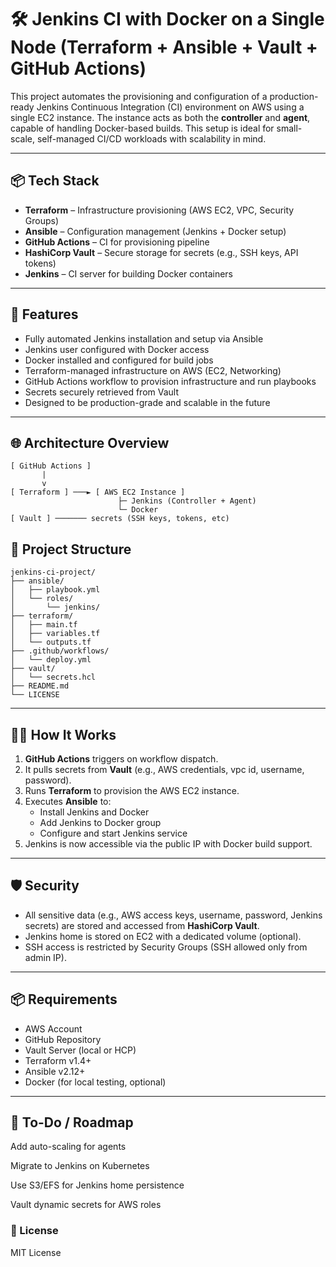 # 🛠️ Jenkins CI with Docker on a Single Node (Terraform + Ansible + Vault + GitHub Actions)

This project automates the provisioning and configuration of a production-ready Jenkins Continuous Integration (CI) environment on AWS using a single EC2 instance. The instance acts as both the **controller** and **agent**, capable of handling Docker-based builds. This setup is ideal for small-scale, self-managed CI/CD workloads with scalability in mind.

---

## 📦 Tech Stack

- **Terraform** – Infrastructure provisioning (AWS EC2, VPC, Security Groups)
- **Ansible** – Configuration management (Jenkins + Docker setup)
- **GitHub Actions** – CI for provisioning pipeline
- **HashiCorp Vault** – Secure storage for secrets (e.g., SSH keys, API tokens)
- **Jenkins** – CI server for building Docker containers

---

## 🚀 Features

- Fully automated Jenkins installation and setup via Ansible
- Jenkins user configured with Docker access
- Docker installed and configured for build jobs
- Terraform-managed infrastructure on AWS (EC2, Networking)
- GitHub Actions workflow to provision infrastructure and run playbooks
- Secrets securely retrieved from Vault
- Designed to be production-grade and scalable in the future

---

## 🌐 Architecture Overview
```
[ GitHub Actions ]
       |
       v
[ Terraform ] ───► [ AWS EC2 Instance ]
                        ├─ Jenkins (Controller + Agent)
                        └─ Docker
[ Vault ] ─────── secrets (SSH keys, tokens, etc)
```

## 📁 Project Structure

```
jenkins-ci-project/
├── ansible/
│   ├── playbook.yml
│   └── roles/
│       └── jenkins/
├── terraform/
│   ├── main.tf
│   ├── variables.tf
│   └── outputs.tf
├── .github/workflows/
│   └── deploy.yml
├── vault/
│   └── secrets.hcl
├── README.md
└── LICENSE
```

---

## 🧑‍💻 How It Works

1. **GitHub Actions** triggers on workflow dispatch.
2. It pulls secrets from **Vault** (e.g., AWS credentials, vpc id, username, password).
3. Runs **Terraform** to provision the AWS EC2 instance.
4. Executes **Ansible** to:
   - Install Jenkins and Docker
   - Add Jenkins to Docker group
   - Configure and start Jenkins service
5. Jenkins is now accessible via the public IP with Docker build support.

---

## 🛡️ Security

- All sensitive data (e.g., AWS access keys, username, password, Jenkins secrets) are stored and accessed from **HashiCorp Vault**.
- Jenkins home is stored on EC2 with a dedicated volume (optional).
- SSH access is restricted by Security Groups (SSH allowed only from admin IP).

---

## 📦 Requirements

- AWS Account
- GitHub Repository
- Vault Server (local or HCP)
- Terraform v1.4+
- Ansible v2.12+
- Docker (for local testing, optional)

---



## 🔧 To-Do / Roadmap

Add auto-scaling for agents

Migrate to Jenkins on Kubernetes

Use S3/EFS for Jenkins home persistence

Vault dynamic secrets for AWS roles

### 📜 License

MIT License